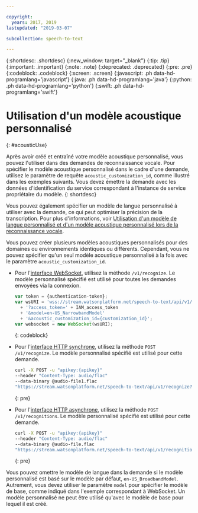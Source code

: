 ```yaml
---

copyright:
  years: 2017, 2019
lastupdated: "2019-03-07"

subcollection: speech-to-text

---
```


{:shortdesc: .shortdesc}
{:new_window: target="_blank"}
{:tip: .tip}
{:important: .important}
{:note: .note}
{:deprecated: .deprecated}
{:pre: .pre}
{:codeblock: .codeblock}
{:screen: .screen}
{:javascript: .ph data-hd-programlang='javascript'}
{:java: .ph data-hd-programlang='java'}
{:python: .ph data-hd-programlang='python'}
{:swift: .ph data-hd-programlang='swift'}

# Utilisation d'un modèle acoustique personnalisé
{: #acousticUse}

Après avoir créé et entraîné votre modèle acoustique personnalisé, vous pouvez l'utiliser dans des demandes de reconnaissance vocale. Pour spécifier le modèle acoustique personnalisé dans le cadre d'une demande, utilisez le paramètre de requête `acoustic_customization_id`, comme illustré dans les exemples suivants. Vous devez émettre la demande avec les données d'identification du service correspondant à l'instance de service propriétaire du modèle.
{: shortdesc}

Vous pouvez également spécifier un modèle de langue personnalisé à utiliser avec la demande, ce qui peut optimiser la précision de la transcription. Pour plus d'informations, voir [Utilisation d'un modèle de langue personnalisé et d'un modèle acoustique personnalisé lors de la reconnaissance vocale](/docs/services/speech-to-text/acoustic-both.html#useBothRecognize).

Vous pouvez créer plusieurs modèles acoustiques personnalisés pour des domaines ou environnements identiques ou différents. Cependant, vous ne pouvez spécifier qu'un seul modèle acoustique personnalisé à la fois avec le paramètre `acoustic_customization_id`.

-   Pour l'[interface WebSocket](/docs/services/speech-to-text/websockets.html), utilisez la méthode `/v1/recognize`. Le modèle personnalisé spécifié est utilisé pour toutes les demandes envoyées via la connexion.

    ```javascript
    var token = {authentication-token};
    var wsURI = 'wss://stream.watsonplatform.net/speech-to-text/api/v1/recognize'
      + '?access_token=' + IAM_access_token
      + '&model=en-US_NarrowbandModel'
      + '&acoustic_customization_id={customization_id}';
    var websocket = new WebSocket(wsURI);
    ```
    {: codeblock}
-   Pour l'[interface HTTP synchrone](/docs/services/speech-to-text/http.html), utilisez la méthode `POST /v1/recognize`. Le modèle personnalisé spécifié est utilisé pour cette demande.

    ```bash
    curl -X POST -u "apikey:{apikey}"
    --header "Content-Type: audio/flac"
    --data-binary @audio-file1.flac
    "https://stream.watsonplatform.net/speech-to-text/api/v1/recognize?acoustic_customization_id={customization_id}"
    ```
    {: pre}
-   Pour l'[interface HTTP asynchrone](/docs/services/speech-to-text/async.html), utilisez la méthode `POST /v1/recognitions`. Le modèle personnalisé spécifié est utilisé pour cette demande.

    ```bash
    curl -X POST -u "apikey:{apikey}"
    --header "Content-Type: audio/flac"
    --data-binary @audio-file.flac
    "https://stream.watsonplatform.net/speech-to-text/api/v1/recognitions?acoustic_customization_id={customization_id}"
    ```
    {: pre}

Vous pouvez omettre le modèle de langue dans la demande si le modèle personnalisé est basé sur le modèle par défaut, `en-US_BroadbandModel`. Autrement, vous devez utiliser le paramètre `model` pour spécifier le modèle de base, comme indiqué dans l'exemple correspondant à WebSocket. Un modèle personnalisé ne peut être utilisé qu'avec le modèle de base pour lequel il est créé. 
